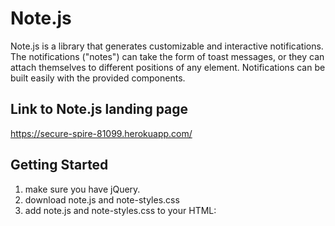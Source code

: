# Note.js

Note.js is a library that generates customizable and interactive notifications. The notifications ("notes") can take the form of toast messages, or they can attach themselves to different positions of any element. Notifications can be built easily with the provided components.

## Link to Note.js landing page
https://secure-spire-81099.herokuapp.com/

## Getting Started
1. make sure you have jQuery.
2. download note.js and note-styles.css
3. add note.js and note-styles.css to your HTML:



